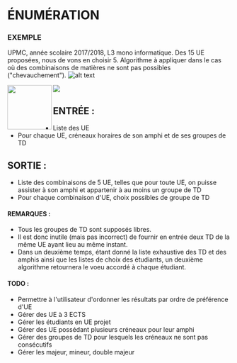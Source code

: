 # ÉNUMÉRATION

### EXEMPLE
UPMC, année scolaire 2017/2018, L3 mono informatique. Des 15 UE proposées, nous de vons en choisir 5.
Algorithme à appliquer dans le cas où des combinaisons de matières ne sont pas possibles ("chevauchement").
![alt text](https://github.com/UPMCStudentDevs/Code-Java/blob/master/edt%20S6.png)

<img align="left" width="100" height="100" src="https://github.com/UPMCStudentDevs/Code-Java/blob/master/edt%20S6.png">
<img src="https://github.com/UPMCStudentDevs/Code-Java/blob/master/edt%20S6.png">


## ENTRÉE : 
- Liste des UE
- Pour chaque UE, créneaux horaires de son amphi et de ses groupes de TD


## SORTIE :
- Liste des combinaisons de 5 UE, telles que pour toute UE, on puisse assister à son amphi et appartenir à au moins un groupe de TD
- Pour chaque combinaison d'UE, choix possibles de groupe de TD


#### REMARQUES :
- Tous les groupes de TD sont supposés libres.
- Il est donc inutile (mais pas incorrect) de fournir en entrée deux TD de la même UE ayant lieu au même instant.
- Dans un deuxième temps, étant donné la liste exhaustive des TD et des amphis ainsi que les listes de choix des étudiants, un deuxième algorithme retournera le voeu accordé à chaque étudiant.


#### TODO :
- Permettre à l'utilisateur d'ordonner les résultats par ordre de préférence d'UE
- Gérer des UE à 3 ECTS
- Gérer les étudiants en UE projet
- Gérer des UE possédant plusieurs créneaux pour leur amphi
- Gérer des groupes de TD pour lesquels les créneaux ne sont pas consécutifs
- Gérer les majeur, mineur, double majeur
